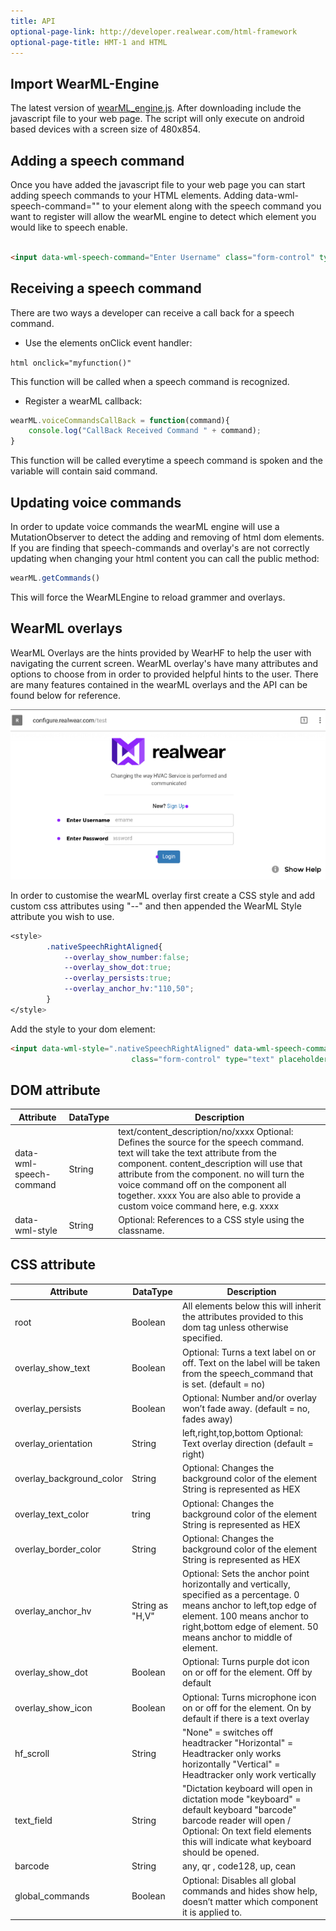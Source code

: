 ```yaml
---
title: API
optional-page-link: http://developer.realwear.com/html-framework
optional-page-title: HMT-1 and HTML
---
```


## Import WearML-Engine

The latest version of [wearML_engine.js](https://github.com/realwear/HTML/blob/master/js/wearml_engine-min.js). After downloading include the javascript file to your web page. The script will only execute on android based devices with a screen size of 480x854.


## Adding a speech command ##

Once you have added the javascript file to your web page you can start adding speech commands to your HTML elements. Adding data-wml-speech-command="" to your element along with the speech command you want to register will allow the wearML engine to detect which element you would like to speech enable.

```html

<input data-wml-speech-command="Enter Username" class="form-control" type="text" placeholder="Username"/>

```

## Receiving a speech command ##


There are two ways a developer can receive a call back for a speech command. 

* Use the elements onClick event handler:

```html onclick="myfunction()" ```

This function will be called when a speech command is recognized.

* Register a wearML callback:

```javascript
wearML.voiceCommandsCallBack = function(command){
    console.log("CallBack Received Command " + command);
}
```

This function will be called everytime a speech command is spoken and the variable will contain said command.

## Updating voice commands ##

In order to update voice commands the wearML engine will use a MutationObserver to detect the adding and removing of html dom elements. If you are finding that speech-commands and overlay's are not correctly updating when changing your html content you can call the public method: 

```javascript
wearML.getCommands()
```
This will force the WearMLEngine to reload grammer and overlays.

## WearML overlays

WearML Overlays are the hints provided by WearHF to help the user with navigating the current screen. WearML overlay's have many attributes and options to choose from in order to provided helpful hints to the user. There are many features contained in the wearML overlays and the API can be found below for reference. 

![Image](images/image020.png)

In order to customise the wearML overlay first create a CSS style and add custom css attributes using "--" and then appended the WearML Style attribute you wish to use.

```css
<style>
        .nativeSpeechRightAligned{
            --overlay_show_number:false;
            --overlay_show_dot:true;
            --overlay_persists:true;
            --overlay_anchor_hv:"110,50";
        }
</style>
```

Add the style to your dom element:

```html
<input data-wml-style=".nativeSpeechRightAligned" data-wml-speech-command="Enter Username"
                           class="form-control" type="text" placeholder="Username"/>
```

## DOM attribute

Attribute | DataType | Description
--- | --- | ---
data-wml-speech-command  | String  | text/content_description/no/xxxx	Optional: Defines the source for the speech command. text will take the text attribute from the component. content_description will use that attribute from the component. no will turn the voice command off on the component all together. xxxx You are also able to provide a custom voice command here, e.g. xxxx 
data-wml-style  | String  |	Optional: References to a CSS style using the classname.


## CSS attribute

Attribute | DataType | Description
--- | --- | ---
root  | Boolean  | All elements below this will inherit the attributes provided to this dom tag unless otherwise specified. 
overlay_show_text   | Boolean  | Optional: Turns a text label on or off. Text on the label will be taken from the speech_command that is set. (default = no)
overlay_persists  | Boolean  |	Optional: Number and/or overlay won’t fade away. (default = no, fades away)
overlay_orientation  | String  |	left,right,top,bottom	Optional: Text overlay direction (default = right)
overlay_background_color  | String | Optional: Changes the background color of the element String is represented as HEX
overlay_text_color  | tring | Optional: Changes the background color of the element String is represented as HEX
overlay_border_color  | String | Optional: Changes the background color of the element String is represented as HEX
overlay_anchor_hv  | String as "H,V" | Optional: Sets the anchor point horizontally and vertically, specified as a percentage. 0 means anchor to left,top  edge of element. 100 means anchor to right,bottom edge of element. 50 means anchor to middle of element.
overlay_show_dot | Boolean  | Optional: Turns purple dot icon on or off for the element. Off by default
overlay_show_icon | Boolean  | Optional: Turns microphone icon on or off for the element. On by default if there is a text overlay
hf_scroll | String | "None" = switches off headtracker "Horizontal" = Headtracker only works horizontally "Vertical" = Headtracker only work vertically
text_field | String | "Dictation keyboard will open in dictation mode "keyboard" = default keyboard "barcode" barcode reader will open / Optional: On text field elements this will indicate what keyboard should be opened.
barcode | String | any, qr , code128, up, cean | Optional: Will define which type of barcode is being scanned. Ignored if the text_field isn’t set to barcde. (default = any)
global_commands  | Boolean  | Optional: Disables all global commands and hides show help, doesn’t matter which component it is applied to.